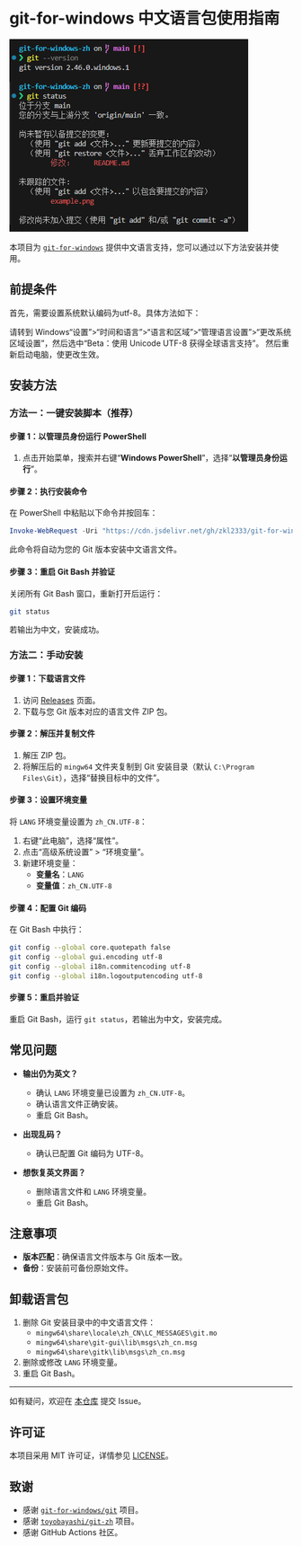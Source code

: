 # git-for-windows 中文语言包使用指南

![example](./example.png)

本项目为 [`git-for-windows`](https://github.com/git-for-windows/git) 提供中文语言支持，您可以通过以下方法安装并使用。

## 前提条件
首先，需要设置系统默认编码为utf-8。具体方法如下：

请转到 Windows“设置”>“时间和语言”>“语言和区域”>“管理语言设置”>“更改系统区域设置”，然后选中“Beta：使用 Unicode UTF-8 获得全球语言支持”。 然后重新启动电脑，使更改生效。

## 安装方法

### 方法一：一键安装脚本（推荐）

#### 步骤 1：以管理员身份运行 PowerShell

1. 点击开始菜单，搜索并右键“**Windows PowerShell**”，选择“**以管理员身份运行**”。

#### 步骤 2：执行安装命令

在 PowerShell 中粘贴以下命令并按回车：

```powershell
Invoke-WebRequest -Uri "https://cdn.jsdelivr.net/gh/zkl2333/git-for-windows-zh@main/apply_git_language_pack.ps1" -OutFile "$env:TEMP\apply_git_language_pack.ps1"; PowerShell -ExecutionPolicy Bypass -File "$env:TEMP\apply_git_language_pack.ps1"; Remove-Item -Path "$env:TEMP\apply_git_language_pack.ps1" -Force
```

此命令将自动为您的 Git 版本安装中文语言文件。

#### 步骤 3：重启 Git Bash 并验证

关闭所有 Git Bash 窗口，重新打开后运行：

```bash
git status
```

若输出为中文，安装成功。

### 方法二：手动安装

#### 步骤 1：下载语言文件

1. 访问 [Releases](https://github.com/zkl2333/git-for-windows-zh/releases) 页面。
2. 下载与您 Git 版本对应的语言文件 ZIP 包。

#### 步骤 2：解压并复制文件

1. 解压 ZIP 包。
2. 将解压后的 `mingw64` 文件夹复制到 Git 安装目录（默认 `C:\Program Files\Git`），选择“替换目标中的文件”。

#### 步骤 3：设置环境变量

将 `LANG` 环境变量设置为 `zh_CN.UTF-8`：

1. 右键“此电脑”，选择“属性”。
2. 点击“高级系统设置” > “环境变量”。
3. 新建环境变量：
   - **变量名**：`LANG`
   - **变量值**：`zh_CN.UTF-8`

#### 步骤 4：配置 Git 编码

在 Git Bash 中执行：

```bash
git config --global core.quotepath false
git config --global gui.encoding utf-8
git config --global i18n.commitencoding utf-8
git config --global i18n.logoutputencoding utf-8
```

#### 步骤 5：重启并验证

重启 Git Bash，运行 `git status`，若输出为中文，安装完成。

## 常见问题

- **输出仍为英文？**

  - 确认 `LANG` 环境变量已设置为 `zh_CN.UTF-8`。
  - 确认语言文件正确安装。
  - 重启 Git Bash。

- **出现乱码？**

  - 确认已配置 Git 编码为 UTF-8。

- **想恢复英文界面？**
  - 删除语言文件和 `LANG` 环境变量。
  - 重启 Git Bash。

## 注意事项

- **版本匹配**：确保语言文件版本与 Git 版本一致。
- **备份**：安装前可备份原始文件。

## 卸载语言包

1. 删除 Git 安装目录中的中文语言文件：
   - `mingw64\share\locale\zh_CN\LC_MESSAGES\git.mo`
   - `mingw64\share\git-gui\lib\msgs\zh_cn.msg`
   - `mingw64\share\gitk\lib\msgs\zh_cn.msg`
2. 删除或修改 `LANG` 环境变量。
3. 重启 Git Bash。

---

如有疑问，欢迎在 [本仓库](https://github.com/zkl2333/git-for-windows-zh) 提交 Issue。

## 许可证

本项目采用 MIT 许可证，详情参见 [LICENSE](https://github.com/zkl2333/git-for-windows-zh/blob/main/LICENSE)。

## 致谢

- 感谢 [`git-for-windows/git`](https://github.com/git-for-windows/git) 项目。
- 感谢 [`toyobayashi/git-zh`](https://github.com/toyobayashi/git-zh) 项目。
- 感谢 GitHub Actions 社区。
